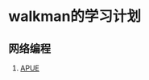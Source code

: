 # walkman的学习计划

## 网络编程
  1. [APUE](https://github.com/walkerqiao/walkman/blob/master/docs/APUE/readme.md)
